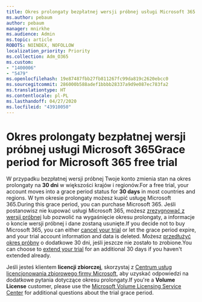 ```yaml
---
title: Okres prolongaty bezpłatnej wersji próbnej usługi Microsoft 365
ms.author: pebaum
author: pebaum
manager: mnirkhe
ms.audience: Admin
ms.topic: article
ROBOTS: NOINDEX, NOFOLLOW
localization_priority: Priority
ms.collection: Adm_O365
ms.custom:
- "1400006"
- "5479"
ms.openlocfilehash: 19e87487fbb27fb811267fc99da819c2620ebcc0
ms.sourcegitcommit: 286000b588adef1bbbb28337a9d9e087ec783fa2
ms.translationtype: HT
ms.contentlocale: pl-PL
ms.lasthandoff: 04/27/2020
ms.locfileid: "43910050"
---
```

# <a name="grace-period-for-microsoft-365-free-trial"></a><span data-ttu-id="c1765-102">Okres prolongaty bezpłatnej wersji próbnej usługi Microsoft 365</span><span class="sxs-lookup"><span data-stu-id="c1765-102">Grace period for Microsoft 365 free trial</span></span>

<span data-ttu-id="c1765-103">W przypadku bezpłatnej wersji próbnej Twoje konto zmienia stan na okres prolongaty na **30 dni** w większości krajów i regionów.</span><span class="sxs-lookup"><span data-stu-id="c1765-103">For a free trial, your account moves into a grace period status for **30 days** in most countries and regions.</span></span> <span data-ttu-id="c1765-104">W tym okresie prolongaty możesz kupić usługę Microsoft 365.</span><span class="sxs-lookup"><span data-stu-id="c1765-104">During this grace period, you can purchase Microsoft 365.</span></span> <span data-ttu-id="c1765-105">Jeśli postanowisz nie kupować usługi Microsoft 365, możesz [zrezygnować z wersji próbnej](https://docs.microsoft.com/microsoft-365/commerce/subscriptions/cancel-your-subscription?view=o365-worldwide) lub pozwolić na wygaśnięcie okresu prolongaty, a informacje o koncie wersji próbnej i dane zostaną usunięte.</span><span class="sxs-lookup"><span data-stu-id="c1765-105">If you decide not to buy Microsoft 365, you can either [cancel your trial](https://docs.microsoft.com/microsoft-365/commerce/subscriptions/cancel-your-subscription?view=o365-worldwide) or let the grace period expire, and your trial account information and data is deleted.</span></span> <span data-ttu-id="c1765-106">Możesz [przedłużyć okres próbny](https://docs.microsoft.com/microsoft-365/commerce/extend-your-trial) o dodatkowe 30 dni, jeśli jeszcze nie zostało to zrobione.</span><span class="sxs-lookup"><span data-stu-id="c1765-106">You can choose to [extend your trial](https://docs.microsoft.com/microsoft-365/commerce/extend-your-trial) for an additional 30 days if you haven't extended already.</span></span>

<span data-ttu-id="c1765-107">Jeśli jesteś klientem **licencji zbiorczej**, skorzystaj z [Centrum usług licencjonowania zbiorowego firmy Microsoft](https://support.microsoft.com/help/4471406/how-to-contact-the-microsoft-volume-licensing-service-center), aby uzyskać odpowiedzi na dodatkowe pytania dotyczące okresu prolongaty.</span><span class="sxs-lookup"><span data-stu-id="c1765-107">If you're a **Volume License** customer, please use the [Microsoft Volume Licensing Service Center](https://support.microsoft.com/help/4471406/how-to-contact-the-microsoft-volume-licensing-service-center) for additional questions about the trial grace period.</span></span>
